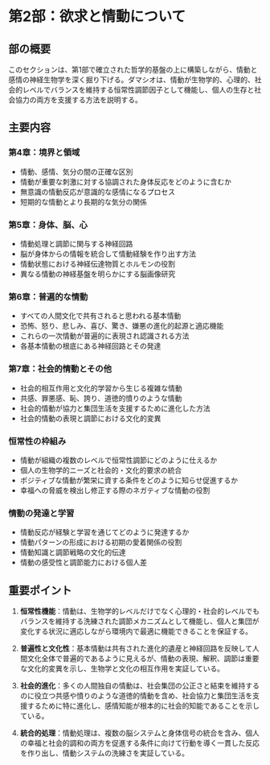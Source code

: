 # 第2部：欲求と情動について

## 部の概要
このセクションは、第1部で確立された哲学的基盤の上に構築しながら、情動と感情の神経生物学を深く掘り下げる。ダマシオは、情動が生物学的、心理的、社会的レベルでバランスを維持する恒常性調節因子として機能し、個人の生存と社会協力の両方を支援する方法を説明する。

## 主要内容

### 第4章：境界と領域
- 情動、感情、気分の間の正確な区別
- 情動が重要な刺激に対する協調された身体反応をどのように含むか
- 無意識の情動反応が意識的な感情になるプロセス
- 短期的な情動とより長期的な気分の関係

### 第5章：身体、脳、心
- 情動処理と調節に関与する神経回路
- 脳が身体からの情報を統合して情動経験を作り出す方法
- 情動状態における神経伝達物質とホルモンの役割
- 異なる情動の神経基盤を明らかにする脳画像研究

### 第6章：普遍的な情動
- すべての人間文化で共有されると思われる基本情動
- 恐怖、怒り、悲しみ、喜び、驚き、嫌悪の進化的起源と適応機能
- これらの一次情動が普遍的に表現され認識される方法
- 各基本情動の根底にある神経回路とその発達

### 第7章：社会的情動とその他
- 社会的相互作用と文化的学習から生じる複雑な情動
- 共感、罪悪感、恥、誇り、道徳的憤りのような情動
- 社会的情動が協力と集団生活を支援するために進化した方法
- 社会的情動の表現と調節における文化的変異

### 恒常性の枠組み
- 情動が組織の複数のレベルで恒常性調節にどのように仕えるか
- 個人の生物学的ニーズと社会的・文化的要求の統合
- ポジティブな情動が繁栄に資する条件をどのように知らせ促進するか
- 幸福への脅威を検出し修正する際のネガティブな情動の役割

### 情動の発達と学習
- 情動反応が経験と学習を通じてどのように発達するか
- 情動パターンの形成における初期の愛着関係の役割
- 情動知識と調節戦略の文化的伝達
- 情動の感受性と調節能力における個人差

## 重要ポイント

1. **恒常性機能**：情動は、生物学的レベルだけでなく心理的・社会的レベルでもバランスを維持する洗練された調節メカニズムとして機能し、個人と集団が変化する状況に適応しながら環境内で最適に機能できることを保証する。

2. **普遍性と文化性**：基本情動は共有された進化的遺産と神経回路を反映して人間文化全体で普遍的であるように見えるが、情動の表現、解釈、調節は重要な文化的変異を示し、生物学と文化の相互作用を実証している。

3. **社会的進化**：多くの人間独自の情動は、社会集団の公正さと結束を維持するのに役立つ共感や憤りのような道徳的情動を含め、社会協力と集団生活を支援するために特に進化し、感情知能が根本的に社会的知能であることを示している。

4. **統合的処理**：情動処理は、複数の脳システムと身体信号の統合を含み、個人の幸福と社会的調和の両方を促進する条件に向けて行動を導く一貫した反応を作り出し、情動システムの洗練さを実証している。